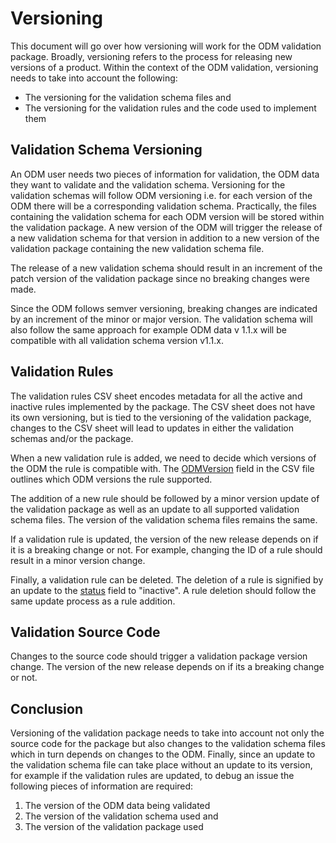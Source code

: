 # Versioning

This document will go over how versioning will work for the ODM validation
package. Broadly, versioning refers to the process for releasing new versions
of a product. Within the context of the ODM validation, versioning needs to
take into account the following:

* The versioning for the validation schema files and
* The versioning for the validation rules and the code used to implement them

## Validation Schema Versioning

An ODM user needs two pieces of information for validation, the ODM data they
want to validate and the validation schema. Versioning for the validation
schemas will follow ODM versioning i.e. for each version of the ODM there will
be a corresponding validation schema. Practically, the files containing the
validation schema for each ODM version will be stored within the validation
package. A new version of the ODM will trigger the release of a new validation
schema for that version in addition to a new version of the validation package
containing the new validation schema file.

The release of a new validation schema should result in an increment of the
patch version of the validation package since no breaking changes were made.

Since the ODM follows semver versioning, breaking changes are indicated by an
increment of the minor or major version. The validation schema will also follow
the same approach for example ODM data v 1.1.x will be compatible with all
validation schema version v1.1.x.

## Validation Rules

The validation rules CSV sheet encodes metadata for all the active and inactive
rules implemented by the package. The CSV sheet does not have its own
versioning, but is tied to the versioning of the validation package, changes to
the CSV sheet will lead to updates in either the validation schemas and/or the
package.

When a new validation rule is added, we need to decide which versions of the
ODM the rule is compatible with. The
[ODMVersion](../validation-rules/README.md#adding-a-new-rule) field in the CSV
file outlines which ODM versions the rule supported.

The addition of a new rule should be followed by a minor version update of the
validation package as well as an update to all supported validation schema
files. The version of the validation schema files remains the same.

If a validation rule is updated, the version of the new release depends on if
it is a breaking change or not. For example, changing the ID of a rule should
result in a minor version change.

Finally, a validation rule can be deleted. The deletion of a rule is signified
by an update to the [status](../validation-rules/README.md#adding-a-new-rule)
field to "inactive". A rule deletion should follow the same update process as a
rule addition.

## Validation Source Code

Changes to the source code should trigger a validation package version change.
The version of the new release depends on if its a breaking change or not.

## Conclusion

Versioning of the validation package needs to take into account not only the
source code for the package but also changes to the validation schema files
which in turn depends on changes to the ODM. Finally, since an update to the
validation schema file can take place without an update to its version, for
example if the validation rules are updated, to debug an issue the following
pieces of information are required:

1. The version of the ODM data being validated
2. The version of the validation schema used and
3. The version of the validation package used
